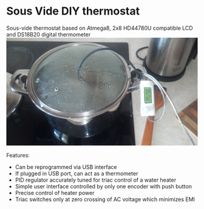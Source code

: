 # Sous Vide DIY thermostat
Sous-vide thermostat based on Atmega8, 2x8 HD44780U compatible LCD and DS18B20 digital thermometer
![sous vide thermostat](images/2015-04-17_17-01-45_96.jpg)

Features:
* Can be reprogrammed via USB interface
* If plugged in USB port, can act as a thermometer
* PID regulator accurately tuned for triac control of a water heater
* Simple user interface controlled by only one encoder with push button
* Precise control of heater power
* Triac switches only at zero crossing of AC voltage which minimizes EMI
